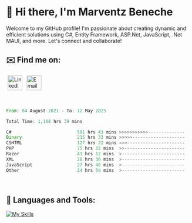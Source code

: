 # 👋 Hi there, I'm Marventz Beneche

Welcome to my GitHub profile! I'm passionate about creating dynamic and efficient solutions using C#, Entity Framework, ASP.Net, JavaScript, .Net MAUI, and more. Let's connect and collaborate!

## ✉️ Find me on:
 <a href="https://linkedin.com/in/benechem" target="_blank" rel="noopener noreferrer"> <img src="https://icons.iconarchive.com/icons/limav/flat-gradient-social/512/Linkedin-icon.png" alt="LinkedIn" height="40" style="vertical-align:top; margin:4px"></a>
 <a href="mailto:info@benechem.co"> <img src="https://icons.iconarchive.com/icons/dtafalonso/android-lollipop/512/Gmail-icon.png" alt="Email" height="40" style="vertical-align:top; margin:4px"></a>
</p>

<br/>
<!--START_SECTION:waka-->

```rust
From: 04 August 2021 - To: 12 May 2025

Total Time: 1,168 hrs 39 mins

C#                         501 hrs 43 mins >>>>>>>>>>>--------------   42.03 %
Binary                     215 hrs 33 mins >>>>>--------------------   18.06 %
CSHTML                     127 hrs 22 mins >>>----------------------   10.67 %
PHP                        75 hrs 32 mins  >>-----------------------   06.33 %
Razor                      41 hrs 12 mins  >------------------------   03.45 %
XML                        28 hrs 36 mins  >------------------------   02.40 %
JavaScript                 27 hrs 40 mins  >------------------------   02.32 %
Other                      24 hrs 58 mins  >------------------------   02.09 %
```

<!--END_SECTION:waka-->
<br />

## 🧰 Languages and Tools:

[![My Skills](https://skillicons.dev/icons?i=js,html,css,cs,java,php,mysql,dotnet,bootstrap,visualstudio,vscode,androidstudio,azure,xd,wordpress,raspberrypi)](https://skillicons.dev)
<br />

